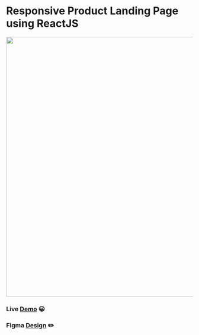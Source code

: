 # Responsive Product Landing Page using ReactJS

<img src="https://github.com/ArunGovil/product-landing-page/blob/master/demo.png" width=700>

### Live <a href="https://arungovil.github.io/product-landing-page/">Demo</a> 😀️

### Figma <a href ="https://figma.fun/e9GJXR"/>Design</a> ✏️
